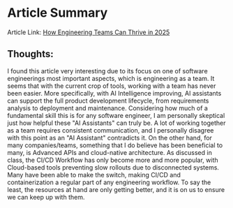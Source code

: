 # Article Summary

Article Link: 	[How Engineering Teams Can Thrive in 2025](https://stackoverflow.blog/2025/01/28/how-engineering-teams-can-thrive-in-2025/)

## Thoughts:

I found this article very interesting due to its focus on one of software engineerings most important aspects, which is engineering as a team. It seems that with the current crop of tools, working with a team has never been easier. More specifically, with AI Intelligence improving, AI assistants can support the full product development lifecycle, from requirements analysis to deployment and maintenance. Considering how much of a fundamental skill this is for any software engineer, I am personally skeptical just how helpful these "AI Assistants" can truly be. A lot of working together as a team requires consistent communication, and I personally disagree with this point as an "AI Assistant" contradicts it. On the other hand, for many companies/teams, something that I do believe has been beneficial to many, is Advanced APIs and cloud-native architecture. As discussed in class, the CI/CD Workflow has only become more and more popular, with Cloud-based tools preventing slow rollouts due to disconnected systems. Many have been able to make the switch, making CI/CD and containerization a regular part of any engineering workflow. To say the least, the resources at hand are only getting better, and it is on us to ensure we can keep up with them. 